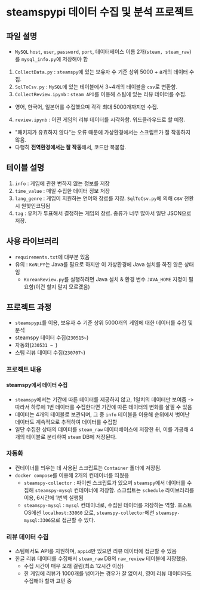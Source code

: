 # steamspypi 데이터 수집 및 분석 프로젝트

## 파일 설명
- `MySQL` `host`, `user`, `password`, `port`, 데이터베이스 이름 2개(`steam, steam_raw`)를 `mysql_info.py`에 저장해야 함
1. `CollectData.py` : `steamspy`에 있는 보유자 수 기준 상위 5000 + a개의 데이터 수집.
2. `SqlToCsv.py` : `MySQL`에 있는 테이블에서 3~4개의 테이블을 `csv`로 변환함.
3. `CollectReview.ipynb` : `steam API`를 이용해 스팀에 있는 리뷰 데이터를 수집.
  - 영어, 한국어, 일본어를 수집했으며 각각 최대 5000개까지만 수집.
4. `review.ipynb` : 어떤 게임의 리뷰 데이터를 시각화함. 워드클라우드로 할 예정.
  - "패키지가 유효하지 않다"는 오류 때문에 가상환경에서는 스크립트가 잘 작동하지 않음.
  - 다행히 **전역환경에서는 잘 작동**해서, 코드만 복붙함.

## 테이블 설명
1. `info` : 게임에 관한 변하지 않는 정보를 저장
2. `time_value` : 매일 수집한 데이터 정보 저장
3. `lang_genre` : 게임이 지원하는 언어와 장르를 저장. `SqlToCsv.py`에 의해 csv 전환 시 원핫인코딩됨
4. `tag` : 유저가 투표해서 결정하는 게임의 장르. 종류가 너무 많아서 일단 JSON으로 저장.

## 사용 라이브러리
- `requirements.txt`에 대부분 있음
- 유의 : `KoNLPY`는 Java를 필요로 하지만 이 가상환경에 Java 설치를 하진 않은 상태임
  - `KoreanReview.py`를 실행하려면 Java 설치 & 환경 변수 `JAVA_HOME` 지정이 필요함(이건 할지 말지 모르겠음)


## 프로젝트 과정
- `steamspypi`를 이용, 보유자 수 기준 상위 5000개의 게임에 대한 데이터를 수집 및 분석
- steamspy 데이터 수집(`230515~`)
- 자동화(`230531 ~ `)
- 스팀 리뷰 데이터 수집(`230707~`)


### 프로젝트 내용

#### steamspy에서 데이터 수집
- `steamspy`에서는 기간에 따른 데이터를 제공하지 않고, 1일치의 데이터만 보여줌 -> 따라서 하루에 1번 데이터를 수집한다면 기간에 따른 데이터의 변화를 살필 수 있음
- 데이터는 4개의 테이블로 보관되며, 그 중 `info` 테이블을 이용해 순위에서 벗어난 데이터도 계속적으로 추적하여 데이터를 수집함
- 일단 수집한 상태의 데이터를 `steam_raw` 데이터베이스에 저장한 뒤, 이를 가공해 4개의 테이블로 분리하여 `steam` DB에 저장된다.


### 자동화
- 컨테이너를 띄우는 데 사용된 스크립트는 `Container` 폴더에 저장됨.
- `docker compose`를 이용해 2개의 컨테이너를 띄웠음
  - `steamspy-collector` : 파이썬 스크립트가 있으며 `steamspy`에서 데이터를 수집해 `steamspy-mysql` 컨테이너에 저장함. 스크립트는 `schedule` 라이브러리를 이용, 6시간에 1번씩 실행됨
  - `steamspy-mysql` : `mysql` 컨테이너로, 수집된 데이터를 저장하는 역할. 호스트 OS에선 `localhost:33060` 으로, `steamspy-collector`에선 `steamspy-mysql:3306`으로 접근할 수 있다.

### 리뷰 데이터 수집
- 스팀에서도 API를 지원하며, `appid`만 있으면 리뷰 데이터에 접근할 수 있음
- 한글 리뷰 데이터를 수집해서 `steam_raw` DB의 `raw_review` 테이블에 저장했음.
  - 수집 시간이 매우 오래 걸림(최소 12시간 이상)
  - 한 게임에 리뷰가 1000개를 넘어가는 경우가 잘 없어서, 영어 리뷰 데이터라도 수집해야 할까 고민 중

